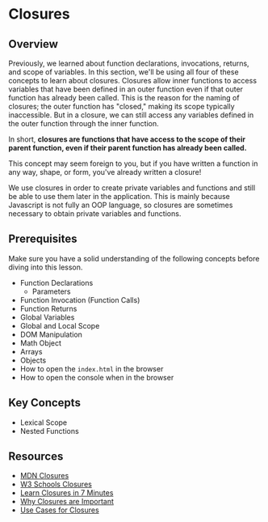 # Closures
## Overview
Previously, we learned about function declarations, invocations, returns, and scope of variables. In this section, we'll be using all four of these concepts to learn about closures. Closures allow inner functions to access variables that have been defined in an outer function even if that outer function has already been called. This is the reason for the naming of closures; the outer function has "closed," making its scope typically inaccessible. But in a closure, we can still access any variables defined in the outer function through the inner function.

In short, **closures are functions that have access to the scope of their parent function, even if their parent function has already been called.**

This concept may seem foreign to you, but if you have written a function in any way, shape, or form, you've already written a closure!

We use closures in order to create private variables and functions and still be able to use them later in the application. This is mainly because Javascript is not fully an OOP language, so closures are sometimes necessary to obtain private variables and functions.
## Prerequisites

Make sure you have a solid understanding of the following concepts before diving into this lesson.
* Function Declarations
  * Parameters
* Function Invocation (Function Calls)
* Function Returns
* Global Variables
* Global and Local Scope
* DOM Manipulation
* Math Object
* Arrays
* Objects
* How to open the `index.html` in the browser
* How to open the console when in the browser

## Key Concepts

* Lexical Scope
* Nested Functions

## Resources

* [MDN Closures](https://developer.mozilla.org/en-US/docs/Web/JavaScript/Closures)
* [W3 Schools Closures](https://www.w3schools.com/js/js_function_closures.asp)
* [Learn Closures in 7 Minutes](https://www.youtube.com/watch?v=3a0I8ICR1Vg)
* [Why Closures are Important](https://blog.bitsrc.io/closures-in-javascript-why-do-we-need-them-2097f5317daf)
* [Use Cases for Closures](https://medium.com/swlh/3-use-cases-for-closures-in-javascript-f49bf7bd281e)